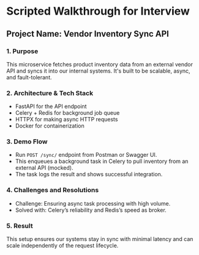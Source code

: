 # Scripted Walkthrough for Interview

## Project Name: Vendor Inventory Sync API

### 1. Purpose
This microservice fetches product inventory data from an external vendor API and syncs it into our internal systems. It's built to be scalable, async, and fault-tolerant.

### 2. Architecture & Tech Stack
- FastAPI for the API endpoint
- Celery + Redis for background job queue
- HTTPX for making async HTTP requests
- Docker for containerization

### 3. Demo Flow
- Run `POST /sync/` endpoint from Postman or Swagger UI.
- This enqueues a background task in Celery to pull inventory from an external API (mocked).
- The task logs the result and shows successful integration.

### 4. Challenges and Resolutions
- Challenge: Ensuring async task processing with high volume.
- Solved with: Celery’s reliability and Redis’s speed as broker.

### 5. Result
This setup ensures our systems stay in sync with minimal latency and can scale independently of the request lifecycle.